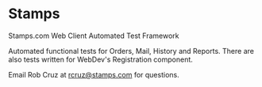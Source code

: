 # Stamps
Stamps.com Web Client Automated Test Framework

Automated functional tests for Orders, Mail, History and Reports.  There are also tests written for WebDev's Registration component.

Email Rob Cruz at rcruz@stamps.com for questions.
